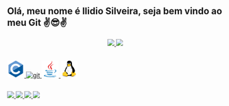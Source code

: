 ## Olá, meu nome é Ilidio Silveira, seja bem vindo ao meu Git ✌️😎✌️

<div align="center">
  <a href="https://github.com/IlidioSilveira">
  <img height="170px" src="https://github-readme-stats.vercel.app/api?username=IlidioSilveira&show_icons=true&theme=dracula&include_all_commits=true&count_private=true"/> <img height="120px" src="https://github-readme-stats.vercel.app/api/top-langs/?username=IlidioSilveira&layout=compact&langs_count=7&theme=dracula"/>
    </div>

  <div style="display: inline_block"><br>
<p align="left"> <a href="https://www.cprogramming.com/" target="_blank" rel="noreferrer"> <img src="https://raw.githubusercontent.com/devicons/devicon/master/icons/c/c-original.svg" alt="c" width="40" height="40"/> </a> <a href="https://git-scm.com/" target="_blank" rel="noreferrer"> <img src="https://www.vectorlogo.zone/logos/git-scm/git-scm-icon.svg" alt="git" width="40" height="40"/> </a> <a href="https://www.java.com" target="_blank" rel="noreferrer"> <img src="https://raw.githubusercontent.com/devicons/devicon/master/icons/java/java-original.svg" alt="java" width="40" height="40"/> </a> <a href="https://www.linux.org/" target="_blank" rel="noreferrer"> <img src="https://raw.githubusercontent.com/devicons/devicon/master/icons/linux/linux-original.svg" alt="linux" width="40" height="40"/> </a> </p>
</div>  

  ##
  
<a href = "https://twitter.com/devilidio">
  <img src="https://img.shields.io/badge/Twitter-1DA1F2?style=for-the-badge&logo=twitter&logoColor=white" target="_blank">  
</a>
  
  <a href="https://www.linkedin.com/in/ilidiosilveira/" target="_blank">
    <img src="https://img.shields.io/badge/-LinkedIn-%230077B5?style=for-the-badge&logo=linkedin&logoColor=white" target="_blank">
  </a> 
    
  <a href = "https://www.twitch.tv/ilidio">
    <img src="https://img.shields.io/badge/Twitch-9146FF?style=for-the-badge&logo=twitch&logoColor=white" target="_blank">  
  </a>  
    
  <a href = "https://dev.to/ilidiosilveira">
    <img src="https://img.shields.io/badge/dev.to-0A0A0A?style=for-the-badge&logo=devdotto&logoColor=white" target="_blank">  
  </a>  





